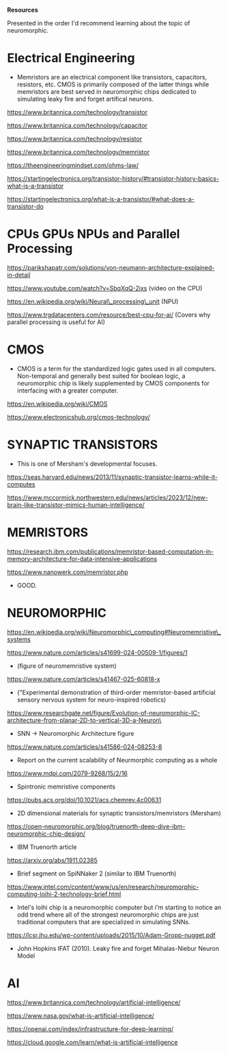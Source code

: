 **Resources**

Presented in the order I'd recommend learning about the topic of neuromorphic.

# Electrical Engineering

- Memristors are an electrical component like transistors, capacitors, resistors, etc. CMOS is primarily composed of the latter things while memristors are best served in neuromorphic chips dedicated to simulating leaky fire and forget artifical neurons.

https://www.britannica.com/technology/transistor

https://www.britannica.com/technology/capacitor

https://www.britannica.com/technology/resistor

https://www.britannica.com/technology/memristor

https://theengineeringmindset.com/ohms-law/

https://startingelectronics.org/transistor-history/#transistor-history-basics-what-is-a-transistor

https://startingelectronics.org/what-is-a-transistor/#what-does-a-transistor-do

# CPUs GPUs NPUs and Parallel Processing

https://parikshapatr.com/solutions/von-neumann-architecture-explained-in-detail

https://www.youtube.com/watch?v=SbqXqQ-2ixs (video on the CPU)

https://en.wikipedia.org/wiki/Neural\_processing\_unit (NPU)

https://www.trgdatacenters.com/resource/best-cpu-for-ai/ (Covers why parallel processing is useful for AI)

# CMOS

- CMOS is a term for the standardized logic gates used in all computers. Non-temporal and generally best suited for boolean logic, a neuromorphic chip is likely supplemented by CMOS components for interfacing with a greater computer.

https://en.wikipedia.org/wiki/CMOS

https://www.electronicshub.org/cmos-technology/

# SYNAPTIC TRANSISTORS
- This is one of Mersham's developmental focuses. 

https://seas.harvard.edu/news/2013/11/synaptic-transistor-learns-while-it-computes

https://www.mccormick.northwestern.edu/news/articles/2023/12/new-brain-like-transistor-mimics-human-intelligence/

# MEMRISTORS

https://research.ibm.com/publications/memristor-based-computation-in-memory-architecture-for-data-intensive-applications

https://www.nanowerk.com/memristor.php 
- GOOD.

# NEUROMORPHIC

https://en.wikipedia.org/wiki/Neuromorphic\_computing#Neuromemristive\_systems

https://www.nature.com/articles/s41699-024-00509-1/figures/1

- (figure of neuromemristive system)

https://www.nature.com/articles/s41467-025-60818-x

- ("Experimental demonstration of third-order memristor-based artificial sensory nervous system for neuro-inspired robotics)

https://www.researchgate.net/figure/Evolution-of-neuromorphic-IC-architecture-from-planar-2D-to-vertical-3D-a-Neuron\

- SNN -> Neuromorphic Architecture figure

https://www.nature.com/articles/s41586-024-08253-8 
- Report on the current scalability of Neurmorphic computing as a whole

https://www.mdpi.com/2079-9268/15/2/16 
- Spintronic memristive components

https://pubs.acs.org/doi/10.1021/acs.chemrev.4c00631 
- 2D dimensional materials for synaptic transistors/memristors (Mersham)

https://open-neuromorphic.org/blog/truenorth-deep-dive-ibm-neuromorphic-chip-design/ 
- IBM Truenorth article

https://arxiv.org/abs/1911.02385 
- Brief segment on SpiNNaker 2 (similar to IBM Truenorth)

https://www.intel.com/content/www/us/en/research/neuromorphic-computing-loihi-2-technology-brief.html 
- Intel's loihi chip is a neuromorphic computer but i'm starting to notice an odd trend where all of the strongest neuromorphic chips are just traditional computers that are specialized in simulating SNNs.

https://lcsr.jhu.edu/wp-content/uploads/2015/10/Adam-Gropp-nugget.pdf
- John Hopkins IFAT (2010). Leaky fire and forget Mihalas-Niebur Neuron Model

# AI

https://www.britannica.com/technology/artificial-intelligence/

https://www.nasa.gov/what-is-artificial-intelligence/

https://openai.com/index/infrastructure-for-deep-learning/

https://cloud.google.com/learn/what-is-artificial-intelligence
